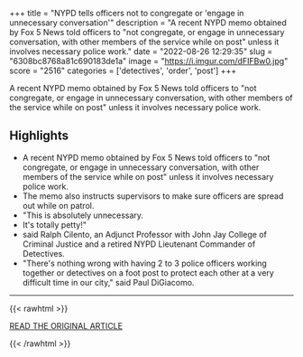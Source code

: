 +++
title = "NYPD tells officers not to congregate or 'engage in unnecessary conversation'"
description = "A recent NYPD memo obtained by Fox 5 News told officers to \"not congregate, or engage in unnecessary conversation, with other members of the service while on post\" unless it involves necessary police work."
date = "2022-08-26 12:29:35"
slug = "6308bc8768a81c690183de1a"
image = "https://i.imgur.com/dFIFBw0.jpg"
score = "2516"
categories = ['detectives', 'order', 'post']
+++

A recent NYPD memo obtained by Fox 5 News told officers to \"not congregate, or engage in unnecessary conversation, with other members of the service while on post\" unless it involves necessary police work.

## Highlights

- A recent NYPD memo obtained by Fox 5 News told officers to "not congregate, or engage in unnecessary conversation, with other members of the service while on post" unless it involves necessary police work.
- The memo also instructs supervisors to make sure officers are spread out while on patrol.
- "This is absolutely unnecessary.
- It's totally petty!"
- said Ralph Cilento, an Adjunct Professor with John Jay College of Criminal Justice and a retired NYPD Lieutenant Commander of Detectives.
- "There's nothing wrong with having 2 to 3 police officers working together or detectives on a foot post to protect each other at a very difficult time in our city," said Paul DiGiacomo.

---

{{< rawhtml >}}
  <p class="article-category">
    <a target="_blank" href="https://www.fox5ny.com/news/nypd-issues-memo-telling-officers-not-to-congregate">READ THE ORIGINAL ARTICLE</a>
  </p>
{{< /rawhtml >}}

